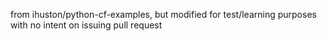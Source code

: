 from ihuston/python-cf-examples, but modified for test/learning purposes with no intent on issuing pull request
